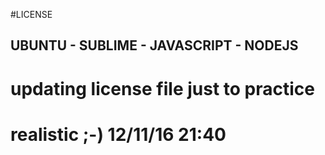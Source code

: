 #LICENSE
## UBUNTU - SUBLIME - JAVASCRIPT - NODEJS
# updating license file just to practice
# realistic ;-) 12/11/16 21:40
